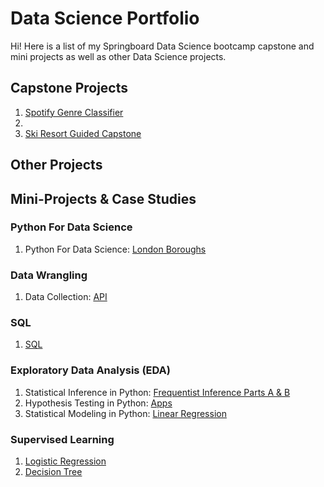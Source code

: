# Data Science Portfolio

Hi! Here is a list of my Springboard Data Science bootcamp capstone and mini projects as well as other Data Science projects. 

## Capstone Projects
1. [Spotify Genre Classifier](https://github.com/HarshaMalireddy/Data-Science-Portfolio/tree/main/Capstone%20Projects/Spotify-Genre-Classifier-Capstone)
2.  
4. [Ski Resort Guided Capstone](https://github.com/HarshaMalireddy/Data-Science-Portfolio/tree/main/Capstone%20Projects/Ski-Resort-Guided-Capstone)
## Other Projects
## Mini-Projects & Case Studies
### Python For Data Science
1. Python For Data Science: [London Boroughs](https://github.com/HarshaMalireddy/Data-Science-Portfolio/tree/main/Mini-Projects%20%26%20Case%20Studies/Python%20For%20Data%20Science/London-Boroughs)
### Data Wrangling
1. Data Collection: [API](https://github.com/HarshaMalireddy/Data-Science-Portfolio/tree/main/Mini-Projects%20%26%20Case%20Studies/Data%20Wrangling/API)
### SQL
1. [SQL](https://github.com/HarshaMalireddy/Data-Science-Portfolio/tree/main/Mini-Projects%20%26%20Case%20Studies/SQL)
### Exploratory Data Analysis (EDA)
1. Statistical Inference in Python: [Frequentist Inference Parts A & B](https://github.com/HarshaMalireddy/Data-Science-Portfolio/tree/main/Mini-Projects%20%26%20Case%20Studies/Exploratory%20Data%20Analysis%20(EDA)/Frequentist-Inference)
2. Hypothesis Testing in Python: [Apps](https://github.com/HarshaMalireddy/Data-Science-Portfolio/tree/main/Mini-Projects%20%26%20Case%20Studies/Exploratory%20Data%20Analysis%20(EDA)/Apps)
3. Statistical Modeling in Python: [Linear Regression](https://github.com/HarshaMalireddy/Data-Science-Portfolio/tree/main/Mini-Projects%20%26%20Case%20Studies/Exploratory%20Data%20Analysis%20(EDA)/Linear%20Regression)
### Supervised Learning
1. [Logistic Regression](https://github.com/HarshaMalireddy/Data-Science-Portfolio/tree/main/Mini-Projects%20%26%20Case%20Studies/Supervised%20Learning/Logistic_Regression)
2. [Decision Tree](https://github.com/HarshaMalireddy/Data-Science-Portfolio/tree/main/Mini-Projects%20%26%20Case%20Studies/Supervised%20Learning/Decision_Tree)



